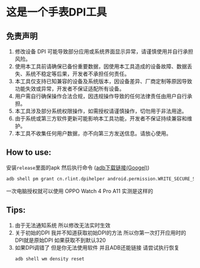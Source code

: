 # 这是一个手表DPI工具

## 免责声明
1. 修改设备 DPI 可能导致部分应用或系统界面显示异常，请谨慎使用并自行承担风险。
2. 使用本工具前请确保已备份重要数据，因使用本工具造成的设备故障、数据丢失、系统不稳定等后果，开发者不承担任何责任。
3. 本工具仅支持已知兼容的设备及系统版本，因设备差异、厂商定制等原因导致功能失效或异常，开发者不保证适配所有设备。
4. 用户需自行确保操作合法合规，因违规操作导致的任何法律责任由用户自行承担。
6. 本工具涉及部分系统权限操作，如需授权请谨慎操作，切勿用于非法用途。
6. 由于系统或第三方软件更新可能影响本工具功能，开发者不保证持续兼容和维护。
7. 本工具不收集任何用户数据，亦不向第三方发送信息。请放心使用。

## How to use:
安装`release`里面的apk 然后执行命令  ([adb下载链接(Googel)](https://developer.android.google.cn/tools/releases/platform-tools?hl=zh-cn#downloads.html))  
   ```bash
   adb shell pm grant cn.rlint.dpihelper android.permission.WRITE_SECURE_SETTINGS
   ```

一次电脑授权就可以使用 OPPO Watch 4 Pro A11 实测是这样的

## Tips:
1. 由于无法通知系统 所以修改无法实时生效
2. 关于初始的DPI 我并不知道获取初始DPI的方法 所以你第一次打开应用时的DPI就是原始DPI 如果获取不到默认320
3. 如果DPI调错了 但是你无法使用软件 并且ADB还能链接 请尝试执行恢复
   ```bash
   adb shell wm density reset
   ```
   


